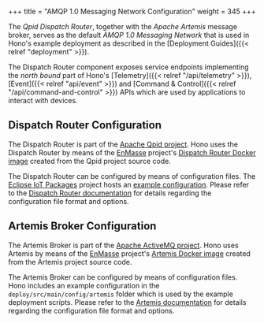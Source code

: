 +++
title = "AMQP 1.0 Messaging Network Configuration"
weight = 345
+++

The *Qpid Dispatch Router*, together with the *Apache Artemis* message broker, serves as the default *AMQP 1.0 Messaging Network* that is used in Hono's example deployment as described in the [Deployment Guides]({{< relref "deployment" >}}).
<!--more-->

The Dispatch Router component exposes service endpoints implementing the *north bound* part of Hono's [Telemetry]({{< relref "/api/telemetry" >}}), [Event]({{< relref "api/event" >}}) and [Command & Control]({{< relref "/api/command-and-control" >}}) APIs which are used by applications to interact with devices.


## Dispatch Router Configuration

The Dispatch Router is part of the [Apache Qpid project](https://qpid.apache.org). Hono uses the Dispatch Router by means of the [EnMasse](https://enmasseproject.github.io) project's [Dispatch Router Docker image](https://quay.io/repository/enmasse/qdrouterd-base) created from the Qpid project source code.

The Dispatch Router can be configured by means of configuration files. The [Eclipse IoT Packages](https://www.eclipse.org/packages/) project hosts an [example configuration](https://github.com/eclipse/packages/blob/master/charts/hono/config/router/qdrouterd.json). Please refer to the [Dispatch Router documentation](https://qpid.apache.org/components/dispatch-router/index.html) for details regarding the configuration file format and options.

## Artemis Broker Configuration

The Artemis Broker is part of the [Apache ActiveMQ project](https://activemq.apache.org). Hono uses Artemis by means of the [EnMasse](https://enmasseproject.github.io) project's [Artemis Docker image](https://hub.docker.com/r/enmasseproject/activemq-artemis) created from the Artemis project source code.

The Artemis Broker can be configured by means of configuration files. Hono includes an example configuration in the `deploy/src/main/config/artemis` folder which is used by the example deployment scripts. Please refer to the [Artemis documentation](https://activemq.apache.org/components/artemis/documentation/) for details regarding the configuration file format and options.
